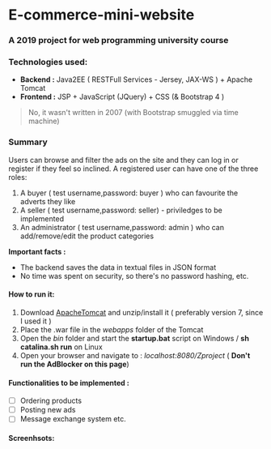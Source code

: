 # E-commerce-mini-website

### A 2019 project for web programming university course

### Technologies used: 
- **Backend :**  Java2EE ( RESTFull Services - Jersey, JAX-WS ) + Apache Tomcat  
- **Frontend :**  JSP + JavaScript (JQuery) + CSS (& Bootstrap 4 )
> No, it wasn't written in 2007 (with Bootstrap smuggled via time machine)

### Summary
Users can browse and filter the ads on the site and they can log in or register if they feel so inclined. A registered user can have one of the three roles:  
1) A buyer ( test username,password: buyer ) who can favourite the adverts they like 
2) A seller ( test username,password: seller) - priviledges to be implemented 
3) An administrator ( test username,password: admin ) who can add/remove/edit the product categories 

**Important facts :**
* The backend saves the data in textual files in JSON format 
* No time was spent on security, so there's no password hashing, etc. 

#### How to run it: 
1. Download [ApacheTomcat](https://tomcat.apache.org/) and unzip/install it ( preferably version 7, since I used it )
2. Place the .war file in the *webapps* folder of the Tomcat 
3. Open the *bin* folder and start the **startup.bat** script on Windows / **sh catalina.sh run** on Linux 
4. Open your browser and navigate to : *localhost:8080/Zproject* ( **Don't run the AdBlocker on this page**) 

#### Functionalities to be implemented : 
- [ ] Ordering products 
- [ ] Posting new ads 
- [ ] Message exchange system 
etc. 

#### Screenhsots: 
